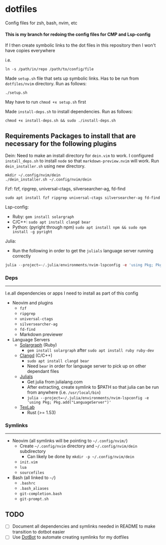# dotfiles
Config files for zsh, bash, nvim, etc

#### This is my branch for redoing the config files for CMP and Lsp-config

If I then create symbolic links to the dot files in this repository then I
won't have copies everywhere

i.e.

    ln -s /path/in/repo /path/to/config/file

Made `setup.sh` file that sets up symbolic links. Has to be run from
`dotfiles/nvim` directory. Run as follows:

    ./setup.sh

May have to run `chmod +x setup.sh` first

Made `install-deps.sh` to install dependencies. Run as follows:

    chmod +x install-deps.sh && sudo ./install-deps.sh

## Requirements Packages to install that are necessary for the following plugins

Dein:
Need to make an install directory for `dein.vim` to work. I configured `install_deps.sh` to install `node` so that `markdown-preview.nvim` will work.
Run `dein_installer.sh` using new directory.

    mkdir ~/.config/nvim/dein
    ./dein_installer.sh ~/.config/nvim/dein

Fzf: fzf, ripgrep, universal-ctags, silversearcher-ag, fd-find

    sudo apt install fzf ripgrep universal-ctags silversearcher-ag fd-find

Lsp-config:
- Ruby: `gem install solargraph`
- C/C++: `sudo apt install clangd bear`
- Python: (pyright through npm) `sudo apt install npm && sudo npm install -g
  pyright`

Julia:
- Run the following in order to get the `julials` language server running correctly

```julia
julia --project=~/.julia/environments/nvim-lspconfig -e 'using Pkg; Pkg.add("LanguageServer")'
```

### Deps
---
I.e.all dependencies or apps I need to install as part of this config
- Neovim and plugins
    - `fzf`
    - `ripgrep`
    - `universal-ctags`
    - `silversearcher-ag`
    - `fd-find`
    - Markdown previewer
- Language Servers
    - [Solargraph](https://github.com/neovim/nvim-lspconfig/blob/master/doc/server_configurations.md#solargraph) (Ruby)
        - `gem install solargraph` after `sudo apt install ruby ruby-dev`
    - [Clangd](https://github.com/neovim/nvim-lspconfig/blob/master/doc/server_configurations.md#clangd) (C/C++)
        - `sudo apt install clangd bear`
        - Need `bear` in order for language server to pick up on other dependant files
    - [Julials](https://github.com/neovim/nvim-lspconfig/blob/master/doc/server_configurations.md#julials)
        - Get julia from julialang.com
        - After extracting, create symlink to $PATH so that julia can be run from anywhere (i.e. `/usr/local/bin`)
        - `julia --project=~/.julia/environments/nvim-lspconfig -e 'using Pkg; Pkg.add("LanguageServer")'`
    - [TexLab](https://github.com/neovim/nvim-lspconfig/blob/master/doc/server_configurations.md#texlab)
        - Rust (>= 1.53)
 
 ### Symlinks
 ---
 - Neovim (all symlinks will be pointing to `~/.config/nvim/`)
    - Create `~/.config/nvim` directory and `~/.config/nvim/dein` subdirectory
        - Can likely be done by `mkdir -p ~/.config/nvim/dein`
    - `init.vim`
    - `lua`
    - `sourcefiles`
- Bash (all linked to `~/`)
    - `.bashrc`
    - `.bash_aliases`
    - `git-completion.bash`
    - `git-prompt.sh`

## TODO
- [ ] Document all dependencies and symlinks needed in README to make transition to dotbot easier
- [ ] Use [DotBot](https://github.com/anishathalye/dotbot) to automate creating symlinks for my dotfiles
